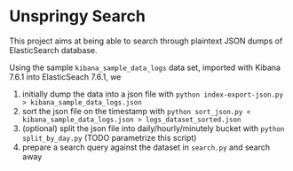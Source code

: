 # Unspringy Search

This project aims at being able to search through plaintext JSON dumps of ElasticSearch database.

Using the sample `kibana_sample_data_logs` data set, imported with Kibana 7.6.1 into ElasticSeach 7.6.1, 
we 

1. initially dump the data into a json file with `python index-export-json.py > kibana_sample_data_logs.json`
2. sort the json file on the timestamp with `python sort_json.py < kibana_sample_data_logs.json > logs_dataset_sorted.json`
3. (optional) split the json file into daily/hourly/minutely bucket with `python split_by_day.py` (TODO parametrize this script)
4. prepare a search query against the dataset in `search.py` and search away
